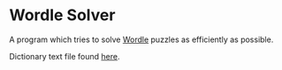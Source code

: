 Wordle Solver
=============

A program which tries to solve [Wordle](https://www.powerlanguage.co.uk/wordle/) puzzles as efficiently as possible.

Dictionary text file found [here](https://raw.githubusercontent.com/powerlanguage/word-lists/master/word-list-raw.txt).




